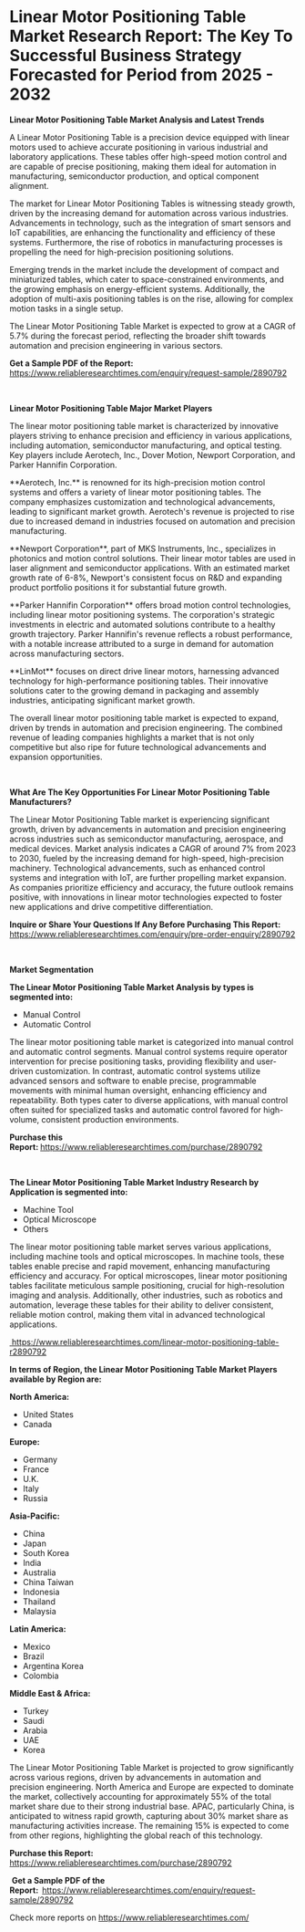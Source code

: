 <p><h1>Linear Motor Positioning Table Market Research Report: The Key To Successful Business Strategy Forecasted for Period from 2025 - 2032</h1></p><p><strong>Linear Motor Positioning Table Market Analysis and Latest Trends</strong></p>
<p><p>A Linear Motor Positioning Table is a precision device equipped with linear motors used to achieve accurate positioning in various industrial and laboratory applications. These tables offer high-speed motion control and are capable of precise positioning, making them ideal for automation in manufacturing, semiconductor production, and optical component alignment.</p><p>The market for Linear Motor Positioning Tables is witnessing steady growth, driven by the increasing demand for automation across various industries. Advancements in technology, such as the integration of smart sensors and IoT capabilities, are enhancing the functionality and efficiency of these systems. Furthermore, the rise of robotics in manufacturing processes is propelling the need for high-precision positioning solutions.</p><p>Emerging trends in the market include the development of compact and miniaturized tables, which cater to space-constrained environments, and the growing emphasis on energy-efficient systems. Additionally, the adoption of multi-axis positioning tables is on the rise, allowing for complex motion tasks in a single setup.</p><p>The Linear Motor Positioning Table Market is expected to grow at a CAGR of 5.7% during the forecast period, reflecting the broader shift towards automation and precision engineering in various sectors.</p></p>
<p><strong>Get a Sample PDF of the Report:&nbsp;</strong> <a href="https://www.reliableresearchtimes.com/enquiry/request-sample/2890792?utm_campaign=1950&utm_medium=2&utm_source=Github&utm_content=ia&utm_term=14032025&utm_id=linear-motor-positioning-table">https://www.reliableresearchtimes.com/enquiry/request-sample/2890792</a></p>
<p>&nbsp;</p>
<p><strong>Linear Motor Positioning Table Major Market Players</strong></p>
<p><p>The linear motor positioning table market is characterized by innovative players striving to enhance precision and efficiency in various applications, including automation, semiconductor manufacturing, and optical testing. Key players include Aerotech, Inc., Dover Motion, Newport Corporation, and Parker Hannifin Corporation.</p><p>**Aerotech, Inc.** is renowned for its high-precision motion control systems and offers a variety of linear motor positioning tables. The company emphasizes customization and technological advancements, leading to significant market growth. Aerotech's revenue is projected to rise due to increased demand in industries focused on automation and precision manufacturing.</p><p>**Newport Corporation**, part of MKS Instruments, Inc., specializes in photonics and motion control solutions. Their linear motor tables are used in laser alignment and semiconductor applications. With an estimated market growth rate of 6-8%, Newport's consistent focus on R&D and expanding product portfolio positions it for substantial future growth.</p><p>**Parker Hannifin Corporation** offers broad motion control technologies, including linear motor positioning systems. The corporation's strategic investments in electric and automated solutions contribute to a healthy growth trajectory. Parker Hannifin's revenue reflects a robust performance, with a notable increase attributed to a surge in demand for automation across manufacturing sectors.</p><p>**LinMot** focuses on direct drive linear motors, harnessing advanced technology for high-performance positioning tables. Their innovative solutions cater to the growing demand in packaging and assembly industries, anticipating significant market growth.</p><p>The overall linear motor positioning table market is expected to expand, driven by trends in automation and precision engineering. The combined revenue of leading companies highlights a market that is not only competitive but also ripe for future technological advancements and expansion opportunities.</p></p>
<p>&nbsp;</p>
<p><strong>What Are The Key Opportunities For Linear Motor Positioning Table Manufacturers?</strong></p>
<p><p>The Linear Motor Positioning Table market is experiencing significant growth, driven by advancements in automation and precision engineering across industries such as semiconductor manufacturing, aerospace, and medical devices. Market analysis indicates a CAGR of around 7% from 2023 to 2030, fueled by the increasing demand for high-speed, high-precision machinery. Technological advancements, such as enhanced control systems and integration with IoT, are further propelling market expansion. As companies prioritize efficiency and accuracy, the future outlook remains positive, with innovations in linear motor technologies expected to foster new applications and drive competitive differentiation.</p></p>
<p><strong>Inquire or Share Your Questions If Any Before Purchasing This Report:</strong> <a href="https://www.reliableresearchtimes.com/enquiry/pre-order-enquiry/2890792?utm_campaign=1950&utm_medium=2&utm_source=Github&utm_content=ia&utm_term=14032025&utm_id=linear-motor-positioning-table">https://www.reliableresearchtimes.com/enquiry/pre-order-enquiry/2890792</a></p>
<p>&nbsp;</p>
<p><strong>Market Segmentation</strong></p>
<p><strong>The Linear Motor Positioning Table Market Analysis by types is segmented into:</strong></p>
<p><ul><li>Manual Control</li><li>Automatic Control</li></ul></p>
<p><p>The linear motor positioning table market is categorized into manual control and automatic control segments. Manual control systems require operator intervention for precise positioning tasks, providing flexibility and user-driven customization. In contrast, automatic control systems utilize advanced sensors and software to enable precise, programmable movements with minimal human oversight, enhancing efficiency and repeatability. Both types cater to diverse applications, with manual control often suited for specialized tasks and automatic control favored for high-volume, consistent production environments.</p></p>
<p><strong>Purchase this Report:&nbsp;</strong><a href="https://www.reliableresearchtimes.com/purchase/2890792?utm_campaign=1950&utm_medium=2&utm_source=Github&utm_content=ia&utm_term=14032025&utm_id=linear-motor-positioning-table">https://www.reliableresearchtimes.com/purchase/2890792</a></p>
<p>&nbsp;</p>
<p><strong>The Linear Motor Positioning Table Market Industry Research by Application is segmented into:</strong></p>
<p><ul><li>Machine Tool</li><li>Optical Microscope</li><li>Others</li></ul></p>
<p><p>The linear motor positioning table market serves various applications, including machine tools and optical microscopes. In machine tools, these tables enable precise and rapid movement, enhancing manufacturing efficiency and accuracy. For optical microscopes, linear motor positioning tables facilitate meticulous sample positioning, crucial for high-resolution imaging and analysis. Additionally, other industries, such as robotics and automation, leverage these tables for their ability to deliver consistent, reliable motion control, making them vital in advanced technological applications.</p></p>
<p><a href="https://www.reliableresearchtimes.com/linear-motor-positioning-table-r2890792?utm_campaign=1950&utm_medium=2&utm_source=Github&utm_content=ia&utm_term=14032025&utm_id=linear-motor-positioning-table">&nbsp;https://www.reliableresearchtimes.com/linear-motor-positioning-table-r2890792</a></p>
<p><strong>In terms of Region, the Linear Motor Positioning Table Market Players available by Region are:</strong></p>
<p>
    <p> <strong> North America: </strong>
        <ul>
            <li>United States</li>
            <li>Canada</li>
        </ul>
        </p> 
    <p> <strong> Europe: </strong>
        <ul>
            <li>Germany</li>
            <li>France</li>
            <li>U.K.</li>
            <li>Italy</li>
            <li>Russia</li>
        </ul>
        </p> 
    <p> <strong> Asia-Pacific: </strong>
        <ul>
            <li>China</li>
            <li>Japan</li>
            <li>South Korea</li>
            <li>India</li>
            <li>Australia</li>
            <li>China Taiwan</li>
            <li>Indonesia</li>
            <li>Thailand</li>
            <li>Malaysia</li>
        </ul>
        </p> 
    <p> <strong> Latin America: </strong>
        <ul>
            <li>Mexico</li>
            <li>Brazil</li>
            <li>Argentina Korea</li>
            <li>Colombia</li>
        </ul>
        </p> 
    <p> <strong> Middle East & Africa: </strong>
        <ul>
            <li>Turkey</li>
            <li>Saudi</li>
            <li>Arabia</li>
            <li>UAE</li>
            <li>Korea</li>
        </ul>
    </p>
    </p>
<p><p>The Linear Motor Positioning Table Market is projected to grow significantly across various regions, driven by advancements in automation and precision engineering. North America and Europe are expected to dominate the market, collectively accounting for approximately 55% of the total market share due to their strong industrial base. APAC, particularly China, is anticipated to witness rapid growth, capturing about 30% market share as manufacturing activities increase. The remaining 15% is expected to come from other regions, highlighting the global reach of this technology.</p></p>
<p><strong>Purchase this Report: </strong><a href="https://www.reliableresearchtimes.com/purchase/2890792?utm_campaign=1950&utm_medium=2&utm_source=Github&utm_content=ia&utm_term=14032025&utm_id=linear-motor-positioning-table">https://www.reliableresearchtimes.com/purchase/2890792</a></p>
<p>&nbsp;<strong>Get a Sample PDF of the Report:&nbsp;&nbsp;</strong><a href="https://www.reliableresearchtimes.com/enquiry/request-sample/2890792?utm_campaign=1950&utm_medium=2&utm_source=Github&utm_content=ia&utm_term=14032025&utm_id=linear-motor-positioning-table">https://www.reliableresearchtimes.com/enquiry/request-sample/2890792</a></p>
<p><strong></strong></p>
<p>Check more reports on <a href="https://www.reliableresearchtimes.com/?utm_campaign=1950&utm_medium=2&utm_source=Github&utm_content=ia&utm_term=14032025&utm_id=linear-motor-positioning-table">https://www.reliableresearchtimes.com/</a></p>